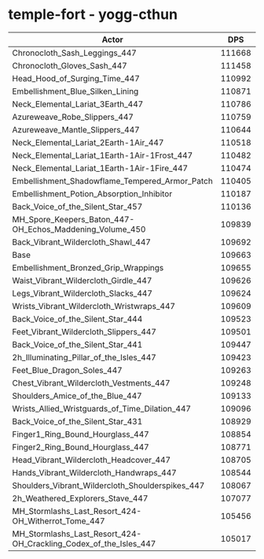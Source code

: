 # temple-fort - yogg-cthun
| Actor | DPS | Increase |
|---|:---:|:---:|
|Chronocloth_Sash_Leggings_447|111668|1.83%|
|Chronocloth_Gloves_Sash_447|111458|1.64%|
|Head_Hood_of_Surging_Time_447|110992|1.21%|
|Embellishment_Blue_Silken_Lining|110871|1.10%|
|Neck_Elemental_Lariat_3Earth_447|110786|1.02%|
|Azureweave_Robe_Slippers_447|110759|1.00%|
|Azureweave_Mantle_Slippers_447|110644|0.89%|
|Neck_Elemental_Lariat_2Earth-1Air_447|110518|0.78%|
|Neck_Elemental_Lariat_1Earth-1Air-1Frost_447|110482|0.75%|
|Neck_Elemental_Lariat_1Earth-1Air-1Fire_447|110474|0.74%|
|Embellishment_Shadowflame_Tempered_Armor_Patch|110405|0.68%|
|Embellishment_Potion_Absorption_Inhibitor|110187|0.48%|
|Back_Voice_of_the_Silent_Star_457|110136|0.43%|
|MH_Spore_Keepers_Baton_447-OH_Echos_Maddening_Volume_450|109839|0.16%|
|Back_Vibrant_Wildercloth_Shawl_447|109692|0.03%|
|Base|109663|0.00%|
|Embellishment_Bronzed_Grip_Wrappings|109655|-0.01%|
|Waist_Vibrant_Wildercloth_Girdle_447|109626|-0.03%|
|Legs_Vibrant_Wildercloth_Slacks_447|109624|-0.04%|
|Wrists_Vibrant_Wildercloth_Wristwraps_447|109609|-0.05%|
|Back_Voice_of_the_Silent_Star_444|109523|-0.13%|
|Feet_Vibrant_Wildercloth_Slippers_447|109501|-0.15%|
|Back_Voice_of_the_Silent_Star_441|109447|-0.20%|
|2h_Illuminating_Pillar_of_the_Isles_447|109423|-0.22%|
|Feet_Blue_Dragon_Soles_447|109263|-0.36%|
|Chest_Vibrant_Wildercloth_Vestments_447|109248|-0.38%|
|Shoulders_Amice_of_the_Blue_447|109133|-0.48%|
|Wrists_Allied_Wristguards_of_Time_Dilation_447|109096|-0.52%|
|Back_Voice_of_the_Silent_Star_431|108929|-0.67%|
|Finger1_Ring_Bound_Hourglass_447|108854|-0.74%|
|Finger2_Ring_Bound_Hourglass_447|108771|-0.81%|
|Head_Vibrant_Wildercloth_Headcover_447|108705|-0.87%|
|Hands_Vibrant_Wildercloth_Handwraps_447|108544|-1.02%|
|Shoulders_Vibrant_Wildercloth_Shoulderspikes_447|108067|-1.46%|
|2h_Weathered_Explorers_Stave_447|107077|-2.36%|
|MH_Stormlashs_Last_Resort_424-OH_Witherrot_Tome_447|105456|-3.84%|
|MH_Stormlashs_Last_Resort_424-OH_Crackling_Codex_of_the_Isles_447|105017|-4.24%|
